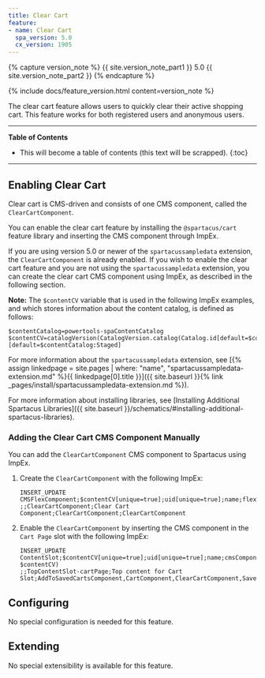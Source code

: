 ```yaml
---
title: Clear Cart
feature:
- name: Clear Cart
  spa_version: 5.0
  cx_version: 1905
---
```


{% capture version_note %}
{{ site.version_note_part1 }} 5.0 {{ site.version_note_part2 }}
{% endcapture %}

{% include docs/feature_version.html content=version_note %}

The clear cart feature allows users to quickly clear their active shopping cart. This feature works for both registered users and anonymous users.

***

**Table of Contents**

- This will become a table of contents (this text will be scrapped).
{:toc}

***

## Enabling Clear Cart

Clear cart is CMS-driven and consists of one CMS component, called the `ClearCartComponent`.

You can enable the clear cart feature by installing the `@spartacus/cart` feature library and inserting the CMS component through ImpEx.

If you are using version 5.0 or newer of the `spartacussampledata` extension, the `ClearCartComponent` is already enabled. If you wish to enable the clear cart feature and you are not using the `spartacussampledata` extension, you can create the clear cart CMS component using ImpEx, as described in the following section.

**Note:** The `$contentCV` variable that is used in the following ImpEx examples, and which stores information about the content catalog, is defined as follows:

```text
$contentCatalog=powertools-spaContentCatalog
$contentCV=catalogVersion(CatalogVersion.catalog(Catalog.id[default=$contentCatalog]),CatalogVersion.version[default=Staged])[default=$contentCatalog:Staged]
```

For more information about the `spartacussampledata` extension, see [{% assign linkedpage = site.pages | where: "name", "spartacussampledata-extension.md" %}{{ linkedpage[0].title }}]({{ site.baseurl }}{% link _pages/install/spartacussampledata-extension.md %}).

For more information about installing libraries, see [Installing Additional Spartacus Libraries]({{ site.baseurl }}/schematics/#installing-additional-spartacus-libraries).

### Adding the Clear Cart CMS Component Manually

You can add the `ClearCartComponent` CMS component to Spartacus using ImpEx.

1. Create the `ClearCartComponent` with the following ImpEx:

   ```text
   INSERT_UPDATE CMSFlexComponent;$contentCV[unique=true];uid[unique=true];name;flexType;&componentRef
   ;;ClearCartComponent;Clear Cart Component;ClearCartComponent;ClearCartComponent
   ```

1. Enable the `ClearCartComponent` by inserting the CMS component in the `Cart Page` slot with the following ImpEx:

   ```text
   INSERT_UPDATE ContentSlot;$contentCV[unique=true];uid[unique=true];name;cmsComponents(uid, $contentCV)
   ;;TopContentSlot-cartPage;Top content for Cart Slot;AddToSavedCartsComponent,CartComponent,ClearCartComponent,SaveForLaterComponent,ImportExportOrderEntriesComponent
   ```

## Configuring

No special configuration is needed for this feature.

## Extending

No special extensibility is available for this feature.
